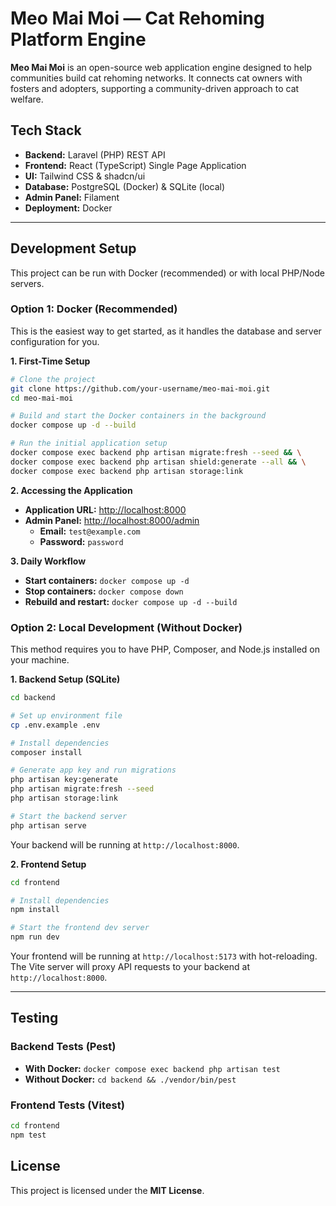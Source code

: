 # Meo Mai Moi — Cat Rehoming Platform Engine

**Meo Mai Moi** is an open-source web application engine designed to help communities build cat rehoming networks. It connects cat owners with fosters and adopters, supporting a community-driven approach to cat welfare.

## Tech Stack

-	**Backend:** Laravel (PHP) REST API
-	**Frontend:** React (TypeScript) Single Page Application
-	**UI:** Tailwind CSS & shadcn/ui
-	**Database:** PostgreSQL (Docker) & SQLite (local)
-	**Admin Panel:** Filament
-	**Deployment:** Docker

---

## Development Setup

This project can be run with Docker (recommended) or with local PHP/Node servers.

### Option 1: Docker (Recommended)

This is the easiest way to get started, as it handles the database and server configuration for you.

**1. First-Time Setup**

```bash
# Clone the project
git clone https://github.com/your-username/meo-mai-moi.git
cd meo-mai-moi

# Build and start the Docker containers in the background
docker compose up -d --build

# Run the initial application setup
docker compose exec backend php artisan migrate:fresh --seed && \
docker compose exec backend php artisan shield:generate --all && \
docker compose exec backend php artisan storage:link
```

**2. Accessing the Application**

-	**Application URL:** [http://localhost:8000](http://localhost:8000)
-	**Admin Panel:** [http://localhost:8000/admin](http://localhost:8000/admin)
    -	**Email:** `test@example.com`
    -	**Password:** `password`

**3. Daily Workflow**

-	**Start containers:** `docker compose up -d`
-	**Stop containers:** `docker compose down`
-	**Rebuild and restart:** `docker compose up -d --build`

### Option 2: Local Development (Without Docker)

This method requires you to have PHP, Composer, and Node.js installed on your machine.

**1. Backend Setup (SQLite)**

```bash
cd backend

# Set up environment file
cp .env.example .env

# Install dependencies
composer install

# Generate app key and run migrations
php artisan key:generate
php artisan migrate:fresh --seed
php artisan storage:link

# Start the backend server
php artisan serve
```
Your backend will be running at `http://localhost:8000`.

**2. Frontend Setup**

```bash
cd frontend

# Install dependencies
npm install

# Start the frontend dev server
npm run dev
```
Your frontend will be running at `http://localhost:5173` with hot-reloading. The Vite server will proxy API requests to your backend at `http://localhost:8000`.

---

## Testing

### Backend Tests (Pest)

-	**With Docker:** `docker compose exec backend php artisan test`
-	**Without Docker:** `cd backend && ./vendor/bin/pest`

### Frontend Tests (Vitest)

```bash
cd frontend
npm test
```

## License

This project is licensed under the **MIT License**.
